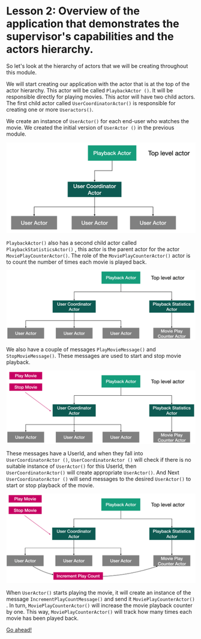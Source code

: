 # Lesson 2: Overview of the application that demonstrates the supervisor's capabilities and the actors hierarchy.

So let's look at the hierarchy of actors that we will be creating throughout this module.

We will start creating our application with the actor that is at the top of the actor hierarchy. This actor will be called `PlaybackActor ()`. It will be responsible directly for playing movies. This actor will have two child actors. The first child actor called `UserCoordinatorActor()` is responsible for creating one or more `Useractors()`.

We create an instance of `UserActor()` for each end-user who watches the movie. We created the initial version of `UserActor ()` in the previous module.

![](images/4_2_1.png)

`PlaybackActor()` also has a second child actor called `PlaybackStatisticsActor()` , this actor is the parent actor for the actor `MoviePlayCounterActor()`.  The role of the `MoviePlayCounterActor()` actor is to count the number of times each movie is played back.

![](images/4_2_2.png)

We also have a couple of messages `PlayMovieMessage()` and `StopMovieMessage()`. These messages are used to start and stop movie playback.

![](images/4_2_3.png)

These messages have a UserId, and when they fall into `UserCoordinatorActor ()`, `UserCoordinatorActor ()` will check if there is no suitable instance of `UserActor()` for this UserId, then `UserCoordinatorActor()` will create  appropriate `UserActor()`. And Next `UserCoordinatorActor ()` will send messages to the desired `UserActor()` to start or stop playback of the movie.

![](images/4_2_4.png)

When `UserActor()` starts playing the movie, it will create an instance of the message `IncrementPlayCountMessage()` and send it `MoviePlayCounterActor()` . In turn, `MoviePlayCounterActor()` will increase the movie playback counter by one. This way, `MoviePlayCounterActor()` will track how many times each movie has been played back.

[Go ahead!](../lesson-3)
